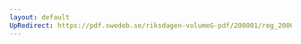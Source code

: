 ```yaml
---
layout: default
UpRedirect: https://pdf.swedeb.se/riksdagen-volumeG-pdf/200001/reg_200001/reg_200001_0558.pdf
---
```

